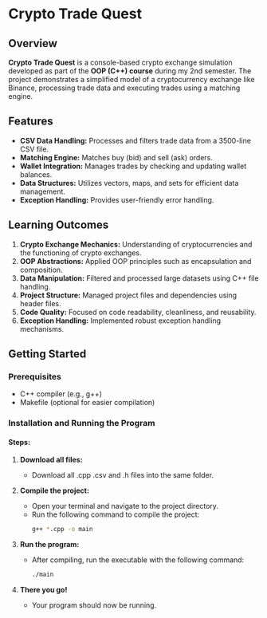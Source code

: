 # **Crypto Trade Quest**

## **Overview**

**Crypto Trade Quest** is a console-based crypto exchange simulation developed as part of the **OOP (C++) course** during my 2nd semester. The project demonstrates a simplified model of a cryptocurrency exchange like Binance, processing trade data and executing trades using a matching engine.

## **Features**

- **CSV Data Handling:** Processes and filters trade data from a 3500-line CSV file.
- **Matching Engine:** Matches buy (bid) and sell (ask) orders.
- **Wallet Integration:** Manages trades by checking and updating wallet balances.
- **Data Structures:** Utilizes vectors, maps, and sets for efficient data management.
- **Exception Handling:** Provides user-friendly error handling.

## **Learning Outcomes**

1. **Crypto Exchange Mechanics:** Understanding of cryptocurrencies and the functioning of crypto exchanges.
2. **OOP Abstractions:** Applied OOP principles such as encapsulation and composition.
3. **Data Manipulation:** Filtered and processed large datasets using C++ file handling.
4. **Project Structure:** Managed project files and dependencies using header files.
5. **Code Quality:** Focused on code readability, cleanliness, and reusability.
6. **Exception Handling:** Implemented robust exception handling mechanisms.

## **Getting Started**

### **Prerequisites**

- C++ compiler (e.g., g++)
- Makefile (optional for easier compilation)

### **Installation and Running the Program**

#### **Steps:**

1. **Download all files:**
   - Download all .cpp .csv and .h files into the same folder.

2. **Compile the project:**
   - Open your terminal and navigate to the project directory.
   - Run the following command to compile the project:
     ```sh
     g++ *.cpp -o main
     ```

3. **Run the program:**
   - After compiling, run the executable with the following command:
     ```sh
     ./main
     ```

4. **There you go!**
   - Your program should now be running.

